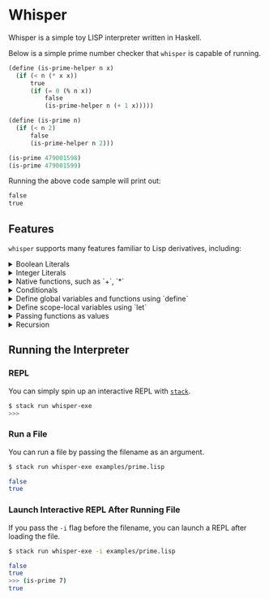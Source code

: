# Whisper

Whisper is a simple toy LISP interpreter written in Haskell.

Below is a simple prime number checker that `whisper` is capable of running.
```lisp
(define (is-prime-helper n x)
  (if (< n (* x x))
      true
      (if (= 0 (% n x))
          false
          (is-prime-helper n (+ 1 x)))))

(define (is-prime n)
  (if (< n 2)
      false
      (is-prime-helper n 2)))

(is-prime 479001598)
(is-prime 479001599)
```

Running the above code sample will print out:
```lisp
false
true
```

## Features
`whisper` supports many features familiar to Lisp derivatives, including:

<details>
    <summary>Boolean Literals</summary>

```lisp
true
false
```

Will print:
```plaintext
true
false
```
🤯🤯🤯
</details>

<details>
    <summary>Integer Literals</summary>

```lisp
42
3
```

Will print:
```plaintext
42
3
```

🤯🤯🤯
</details>

<details>
    <summary>Native functions, such as `+`, `*`</summary>

```lisp
(+ 1 2 3 4 5)
(* 2 4 6)
```

Will print:
```plaintext
15
48
```
</details>

<details>
    <summary>Conditionals</summary>

```lisp
(if true 0 42)
(if (< 3 1) 3 1)
```

Will print:
```lisp
0
1
```
</details>

<details>
    <summary>Define global variables and functions using `define`</summary>

```lisp
(define global 3)

(define (minimum a b)
        (if (< a b) a b))

global
(minimum 7 100)
```

Will print:
```lisp
3
7
```
</details>

<details>
    <summary>Define scope-local variables using `let`</summary>

```lisp
(define x 3)

(let ((x 0)
      (y 20))
     (* x y))
```

Will print:
```lisp
0
```
</details>

<details>
    <summary>Passing functions as values</summary>

```lisp
(define x +)

(x 1 2 3)
((if true + *) 2 4 6)
```

Will print:
```lisp
6
12
```
</details>

<details>
    <summary>Recursion</summary>

```lisp
(define (is-prime-helper n x)
  (if (< n (* x x))
      true
      (if (= 0 (% n x))
          false
          (is-prime-helper n (+ 1 x)))))

(define (is-prime n)
  (if (< n 2)
      false
      (is-prime-helper n 2)))

(is-prime 479001599)
```

Will print:
```lisp
true
```
</details>

## Running the Interpreter

### REPL
You can simply spin up an interactive REPL with [`stack`](https://docs.haskellstack.org/en/stable/).

```bash
$ stack run whisper-exe
>>>
```

### Run a File
You can run a file by passing the filename as an argument.

```bash
$ stack run whisper-exe examples/prime.lisp

false
true
```

### Launch Interactive REPL After Running File
If you pass the `-i` flag before the filename, you can launch a REPL after loading the file.

```bash
$ stack run whisper-exe -i examples/prime.lisp

false
true
>>> (is-prime 7)
true
```
